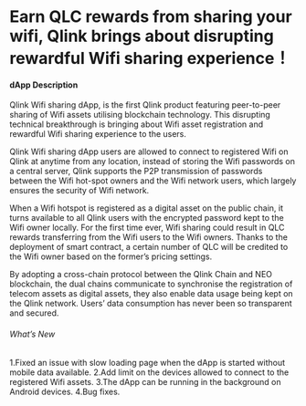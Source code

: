 # Earn QLC rewards from sharing your wifi, Qlink brings about disrupting rewardful Wifi sharing experience！


#### dApp Description

Qlink Wifi sharing dApp, is the first Qlink product featuring peer-to-peer sharing of Wifi assets utilising blockchain technology. This disrupting technical breakthrough is bringing about Wifi asset registration and rewardful Wifi sharing experience to the users.

Qlink Wifi sharing dApp users are allowed to connect to registered Wifi on Qlink at anytime from any location, instead of storing the Wifi passwords on a central server, Qlink supports the P2P transmission of passwords between the Wifi hot-spot owners and the Wifi network users, which largely ensures the security of Wifi network.

When a Wifi hotspot is registered as a digital asset on the public chain, it turns available to all Qlink users with the encrypted password kept to the Wifi owner locally. For the first time ever, Wifi sharing could result in QLC rewards transferring from the Wifi users to the Wifi owners. Thanks to the deployment of smart contract, a certain number of QLC will be credited to the Wifi owner 
based on the former’s pricing settings.

By adopting a cross-chain protocol between the Qlink Chain and NEO blockchain, the dual chains communicate to synchronise the registration of telecom assets as digital assets, they also enable data usage being kept on the Qlink network. Users’ data consumption has never been so transparent and secured. 

###### What’s New

1.Fixed an issue with slow loading page when the dApp is started without mobile data available.
2.Add limit on the devices allowed to connect to the registered Wifi assets.
3.The dApp can be running in the background on Android devices. 
4.Bug fixes.
